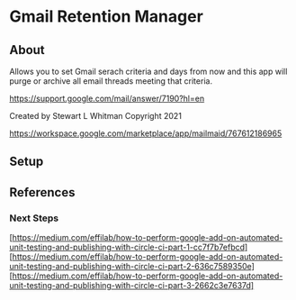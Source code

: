 # Gmail Retention Manager

## About

Allows you to set Gmail serach criteria and days from now and this app will purge or archive all email threads meeting that criteria.

<https://support.google.com/mail/answer/7190?hl=en>

Created by Stewart L Whitman
Copyright 2021

<https://workspace.google.com/marketplace/app/mailmaid/767612186965>

## Setup

## References

### Next Steps

[https://medium.com/effilab/how-to-perform-google-add-on-automated-unit-testing-and-publishing-with-circle-ci-part-1-cc7f7b7efbcd]
[https://medium.com/effilab/how-to-perform-google-add-on-automated-unit-testing-and-publishing-with-circle-ci-part-2-636c7589350e]
[https://medium.com/effilab/how-to-perform-google-add-on-automated-unit-testing-and-publishing-with-circle-ci-part-3-2662c3e7637d]
